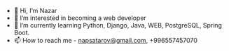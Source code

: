 - 👋 Hi, I’m Nazar
- 👀 I’m interested in becoming a web developer
- 🌱 I’m currently learning Python, Django, Java, WEB, PostgreSQL, Spring Boot.
- 📫 How to reach me - napsatarov@gmail.com, +996557457070

<!---
N1heo/N1heo is a ✨ special ✨ repository because its `README.md` (this file) appears on your GitHub profile.
You can click the Preview link to take a look at your changes.
--->
